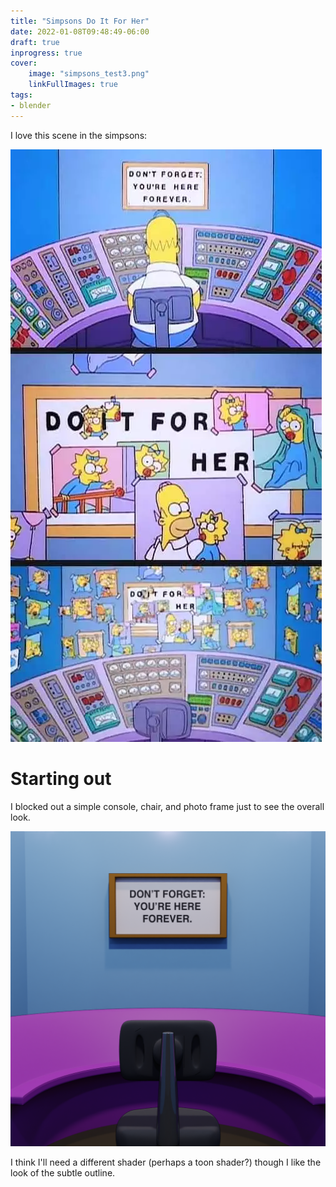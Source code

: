 ```yaml
---
title: "Simpsons Do It For Her"
date: 2022-01-08T09:48:49-06:00
draft: true
inprogress: true
cover:
    image: "simpsons_test3.png"
    linkFullImages: true
tags:
- blender
---
```


I love this scene in the simpsons:

![do it for her](reference.png)

# Starting out

I blocked out a simple console, chair, and photo frame just to see the overall look.

![initial render](simpsons_test3.png)

I think I'll need a different shader (perhaps a toon shader?) though I like the look of the subtle outline.
